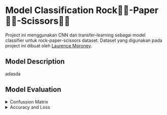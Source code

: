 # Model Classification Rock✊🏼-Paper✋🏼-Scissors✌🏼

Project ini menggunakan CNN dan transfer-learning sebagai model classifier untuk rock-paper-scissors dataset. 
Dataset yang digunakan pada project ini dibuat oleh [Laurence Moroney](https://laurencemoroney.com/datasets.html).

## Model Description

adasda

## Model Evaluation

<details>
<summary>Confussion Matrix</summary>
<br>
</details>

<details>
<summary>Accuracy and Loss</summary>
<br>
</details>
